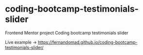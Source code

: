 # coding-bootcamp-testimonials-slider
Frontend Mentor project Coding bootcamp testimonials slider

Live example -> https://fernandomad.github.io/coding-bootcamp-testimonials-slider/